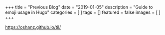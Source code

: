 +++
title = "Previous Blog"
date = "2019-01-05"
description = "Guide to emoji usage in Hugo"
categories = [
]
tags = []
featured = false
images = [
]
+++

https://oshanz.github.io/til/